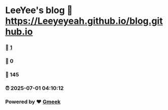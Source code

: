 # LeeYee's blog :link: https://Leeyeyeah.github.io/blog.github.io 
### :page_facing_up: [1](https://Leeyeyeah.github.io/blog.github.io/tag.html) 
### :speech_balloon: 0 
### :hibiscus: 145 
### :alarm_clock: 2025-07-01 04:10:12 
### Powered by :heart: [Gmeek](https://github.com/Meekdai/Gmeek)
